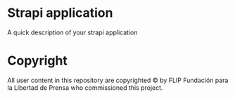 # Strapi application

A quick description of your strapi application


# Copyright

All user content in this repository are copyrighted © by FLIP Fundación para la Libertad de Prensa who commissioned this project.
